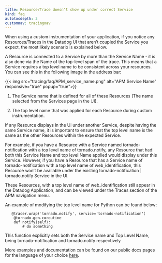 ```yaml
---
title: Resource/Trace doesn't show up under correct Service
kind: faq
autotocdepth: 3
customnav: tracingnav
---
```


When using a custom instrumentation of your application, if you notice any Resources/Traces in the Datadog UI that aren’t coupled the Service you expect, the most likely scenario is explained below.

A Resource is connected to a Service by more than the Service Name - it is also done via the Name of the top-level span of the trace. This means that a Service requires a top level name to be consistent across your resources. You can see this in the following image in the address bar:

{{< img src="tracing/faq/APM_service_name.png" alt="APM Service Name" responsive="true" popup="true">}}

1. The Service name that is defined for all of these Resources (The name selected from the Services page in the UI).

2. The top level name that was applied for each Resource during custom instrumentation.

If any Resource displays in the UI under another Service, despite having the same Service name, it is important to ensure that the top level name is the same as the other Resources within the expected Service.

For example, if you have a Resource with a Service named tornado-notification with a top level name of tornado.notify, any Resource that had both this Service Name and top level Name applied would display under this Service. However, if you have a Resource that has a Service name of tornado-notification with a top level name of web_identification, this Resource won’t be available under the existing tornado-notification | tornado.notify Service in the UI.

These Resources, with a top level name of web_identification still appear in the Datadog Application, and can be viewed under the Traces section of the APM navigation menu.

An example of modifying the top level name for Python can be found below:

```
   @tracer.wrap('tornado.notify', service='tornado-notification')
    @tornado.gen.coroutine
    def notify(self):
        # do something
```

This function explicitly sets both the Service name and Top Level Name, being tornado-notification and tornado.notify respectively

More examples and documentation can be found on our public docs pages for the language of your choice [here](/tracing/languages). 